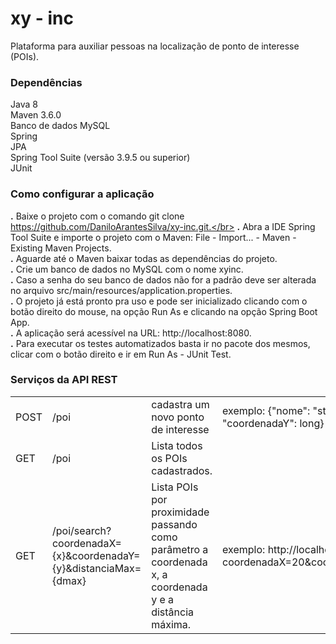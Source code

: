 
<h1>xy - inc</h1>
Plataforma para auxiliar pessoas na localização de ponto de interesse (POIs).

<h3>Dependências</h3>

Java 8</br>
Maven 3.6.0</br>
Banco de dados MySQL</br>
Spring</br>
JPA</br>
Spring Tool Suite (versão 3.9.5 ou superior)</br>
JUnit

<h3>Como configurar a aplicação</h3>

<b>.</b> Baixe o projeto com o comando git clone https://github.com/DaniloArantesSilva/xy-inc.git.</br>
<b>.</b> Abra a IDE Spring Tool Suite e importe o projeto com o Maven: File - Import... - Maven - Existing Maven Projects.</br>
<b>.</b> Aguarde até o Maven baixar todas as dependências do projeto.</br>
<b>.</b> Crie um banco de dados no MySQL com o nome xyinc.</br>
<b>.</b> Caso a senha do seu banco de dados não for a padrão deve ser alterada no arquivo src/main/resources/application.properties.</br>
<b>.</b> O projeto já está pronto pra uso e pode ser inicializado clicando com o botão direito do mouse, na opção Run As e clicando na opção Spring Boot App.</br>
<b>.</b> A aplicação será acessível na URL: http://localhost:8080.</br>
<b>.</b> Para executar os testes automatizados basta ir no pacote dos mesmos, clicar com o botão direito e ir em Run As - JUnit Test.


<h3>Serviços da API REST</h3>
<table>
  <tbody>
    <tr>
      <td>POST</td>
      <td>/poi</td>
      <td>cadastra um novo ponto de interesse</td>
      <td>exemplo: {"nome": "string", "coordenadaX": long, "coordenadaY": long}
    </tr>    
    <tr>
      <td>GET</td>
      <td>/poi</td>
      <td>Lista todos os POIs cadastrados.</td>
      <td/>
    </tr>
    <tr>
      <td>GET</td>
      <td>/poi/search?coordenadaX={x}&coordenadaY={y}&distanciaMax={dmax}</td>
      <td>Lista POIs por proximidade passando como parâmetro a coordenada x, a coordenada y e a distância máxima.</td>
      <td>exemplo: http://localhost:8080/poi/search?coordenadaX=20&coordenadaY=10&distanciaMax=10</td>
    </tr>
  </tbody>
</table>
